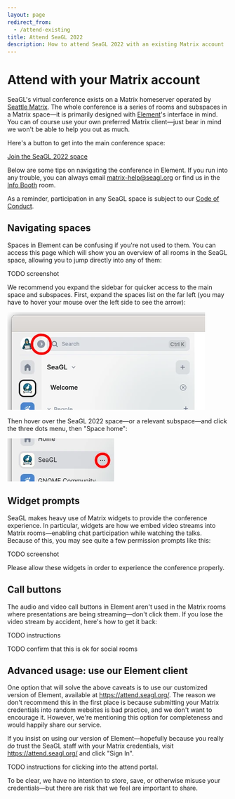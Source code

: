 ```yaml
---
layout: page
redirect_from:
  - /attend-existing
title: Attend SeaGL 2022
description: How to attend SeaGL 2022 with an existing Matrix account
---
```


# Attend with your Matrix account 

SeaGL's virtual conference exists on a Matrix homeserver operated by [Seattle Matrix](https://seattlematrix.org/). The whole conference is a series of rooms and subspaces in a Matrix space—it is primarily designed with [Element](https://element.io/)'s interface in mind. You can of course use your own preferred Matrix client—just bear in mind we won't be able to help you out as much.

Here's a button to get into the main conference space:

<div class="text-center">
  <p><a class="btn btn-primary btn-large" href="https://matrix.to/#/#2022:seagl.org">Join the SeaGL 2022 space</a></p>
</div>

Below are some tips on navigating the conference in Element. If you run into any trouble, you can always email <matrix-help@seagl.org> or find us in the [Info Booth](https://matrix.to/#/#2022-info-booth:seagl.org) room.

As a reminder, participation in any SeaGL space is subject to our [Code of Conduct](/code_of_conduct).


## Navigating spaces

Spaces in Element can be confusing if you're not used to them. You can access this page which will show you an overview of all rooms in the SeaGL space, allowing you to jump directly into any of them:

TODO screenshot

We recommend you expand the sidebar for quicker access to the main space and subspaces. First, expand the spaces list on the far left (you may have to hover your mouse over the left side to see the arrow):

<img class="align-center" alt="Screenshot of the top-left of the Element client pointing out the arrow directly to the right of the profile picture in the upper-left corner" src="/img/element-sidebar-arrow.webp" />

Then hover over the SeaGL 2022 space—or a relevant subspace—and click the three dots menu, then "Space home":

<img class="align-center" alt="Screenshot of the SeaGL space item in the Element left pane, with the three dots button at the right of the list item highlighted" src="/img/element-three-dots-menu.webp" />


## Widget prompts

SeaGL makes heavy use of Matrix widgets to provide the conference experience. In particular, widgets are how we embed video streams into Matrix rooms—enabling chat participation while watching the talks. Because of this, you may see quite a few permission prompts like this:

TODO screenshot

Please allow these widgets in order to experience the conference properly.


## Call buttons

The audio and video call buttons in Element aren't used in the Matrix rooms where presentations are being streaming—don't click them. If you lose the video stream by accident, here's how to get it back:

TODO instructions

TODO confirm that this is ok for social rooms


## Advanced usage: use our Element client

One option that will solve the above caveats is to use our customized version of Element, available at https://attend.seagl.org/. The reason we don't recommend this in the first place is because submitting your Matrix credentials into random websites is bad practice, and we don't want to encourage it. However, we're mentioning this option for completeness and would happily share our service.

If you insist on using our version of Element—hopefully because you really _do_ trust the SeaGL staff with your Matrix credentials, visit https://attend.seagl.org/ and click "Sign In".

TODO instructions for clicking into the attend portal.

To be clear, we have no intention to store, save, or otherwise misuse your credentials—but there are risk that we feel are important to share.
